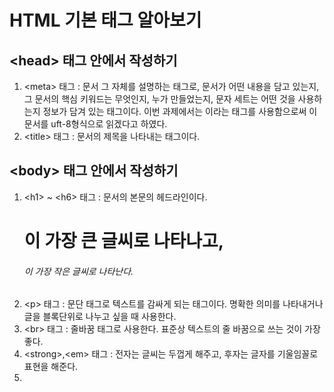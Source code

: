 # HTML 기본 태그 알아보기
## \<head> 태그 안에서 작성하기
1. \<meta> 태그 : 문서 그 자체를 설명하는 태그로, 문서가 어떤 내용을 담고 있는지, 그 문서의 핵심 키워드는 무엇인지, 누가 만들었는지, 문자 세트는 어떤 것을 사용하는지 정보가 담겨 있는 태그이다. 이번 과제에서는 <meta charset="utf-8">이라는 태그를 사용함으로써 이 문서를 uft-8형식으로 읽겠다고 하였다.   
2. \<title> 태그 : 문서의 제목을 나타내는 태그이다.
## \<body> 태그 안에서 작성하기
  1. \<h1> ~ \<h6> 태그 : 문서의 본문의 헤드라인이다. <h1>이 가장 큰 글씨로 나타나고, <h6>이 가장 작은 글씨로 나타난다.
  2. \<p> 태그 : 문단 태그로 텍스트를 감싸게 되는 태그이다. 명확한 의미를 나타내거나 글을 블록단위로 나누고 싶을 때 사용한다. 
  3. \<br> 태그 : 줄바꿈 태그로 사용한다. 표준상 텍스트의 줄 바꿈으로 쓰는 것이 가장 좋다.
  4. \<strong>,\<em> 태그 : 전자는 글씨는 두껍게 해주고, 후자는 글자를 기울임꼴로 표현을 해준다. 
  5. 
  
